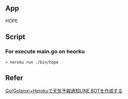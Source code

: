 ## App
HOPE

## Script
### For execute main.go on heorku

```
> heroku run ./bin/hope
```

## Refer 
[Go(Golang)+Herokuで天気予報通知LINE BOTを作成する](https://qiita.com/yuki_0920/items/cbdbd5220a6a8b4eef19)